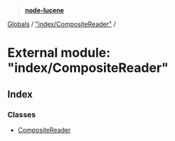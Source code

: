 > **[node-lucene](../README.md)**

[Globals](../README.md) / ["index/CompositeReader"](_index_compositereader_.md) /

# External module: "index/CompositeReader"

## Index

### Classes

* [CompositeReader](../classes/_index_compositereader_.compositereader.md)